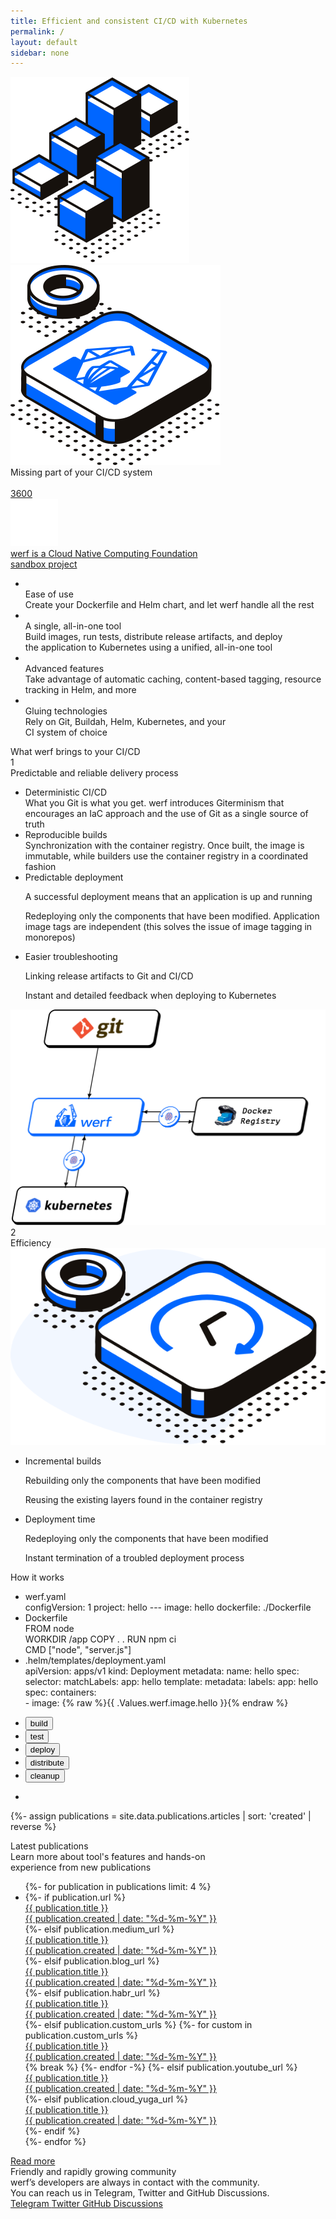 ```yaml
---
title: Efficient and consistent CI/CD with Kubernetes
permalink: /
layout: default
sidebar: none
---
```


<div class="intro-banner" id="intro-banner">
    <div class="page__container">
        <div class="intro-banner__background-shapes">
            <img class="left" src="/assets/images/backgrounds/intro-banner-left.svg" alt="">
            <img class="right" src="/assets/images/backgrounds/intro-banner-right.svg" alt="">
        </div>
        <div class="intro-banner__wrap">
            <div class="intro-banner__title">Missing part of your CI/CD system</div>
            <div class="building-utility__pic">
                <img src="{% asset landing/building-utility-scheme.svg @path %}" alt="">
            </div>
            <div class="intro-banner__links">
                <div class="intro-banner__links-github">
                    <span class="page__icon page__icon_github-white intro-banner__github-icon"></span>
                    <a href="https://github.com/werf/werf" class="intro-banner__github-counter">
                        <span class="intro-banner__github-counter-num"><span class="gh_counter">3600</span></span>
                    </a>
                </div>
                <div class="intro-banner__link-cncf">
                    <a href="https://www.cncf.io/projects/werf/" target="_blank">
                        <img src="/assets/images/cncf-logo-small.svg" alt="">
                        <div class="link-cncf__text">werf is a Cloud Native Computing Foundation<br> sandbox project</div>
                    </a>
                </div>
            </div>
        </div>
    </div>
</div>

<div class="features-card" id="werf-features">
    <div class="page__container">
        <div class="features-card__wrap">
            <ul class="features-card__list">
                <li class="features-card__item">
                    <div class="card__item-icon">
                        <img src="{% asset icons/finger.svg @path %}" alt="">
                    </div>
                    <div class="card__item-title">Ease of use</div>
                    <div class="card__item-text">Create your Dockerfile and Helm chart, and let werf handle all the rest</div>
                </li>
                <li class="features-card__item">
                    <div class="card__item-icon">
                        <img src="{% asset icons/box-icon.svg @path %}" alt="">
                    </div>
                    <div class="card__item-title">A single, all-in-one tool</div>
                    <div class="card__item-text">Build images, run tests, distribute release artifacts, and deploy the application to Kubernetes using a unified, all-in-one tool</div>
                </li>
                <li class="features-card__item">
                    <div class="card__item-icon">
                        <img src="{% asset icons/weightlifter-icon.svg @path %}" alt="">
                    </div>
                    <div class="card__item-title">Advanced features</div>
                    <div class="card__item-text">Take advantage of automatic caching, content-based tagging, resource tracking in Helm, and more</div>
                </li>
                <li class="features-card__item">
                    <div class="card__item-icon">
                        <img src="{% asset icons/triangel.svg @path %}" alt="">
                    </div>
                    <div class="card__item-title">Gluing technologies</div>
                    <div class="card__item-text">Rely on Git, <span class="tooltip-text" title="Dockerfile builder from Red Hat">Buildah</span>, Helm, Kubernetes, and your<br>CI system of choice</div>
                </li>
            </ul>
        </div>
    </div>
</div>

<div class="what-problems-solve">
    <div class="page__container">
        <div class="what-problems__title title-h3">What werf brings to your CI/CD</div>
        <div class="what-problems__subtitle">
            <span class="subtitle-problem-number">1</span>
            <div class="subtitle-problem-text">Predictable and reliable delivery process</div>
        </div>
        <div class="what-problems__wrap">
            <div class="what-problems__grid">
                <ul class="what-problems__list">
                    <li class="features-card__item">
                        <div class="card__item-title">Deterministic CI/CD</div>
                        <div class="card__item-text">What you Git is what you get. werf introduces Giterminism that encourages an IaC approach and the use of Git as a single source of truth</div>
                    </li>
                    <li class="features-card__item">
                        <div class="card__item-title">Reproducible builds</div>
                        <div class="card__item-text">Synchronization with the container registry. Once built, the image is immutable, while builders use the container registry in a coordinated fashion</div>
                    </li>
                    <li class="features-card__item">
                        <div class="card__item-title">Predictable deployment</div>
                        <div class="card__item-text">
                            <p>A successful deployment means that an application is up and running</p>
                            <p>Redeploying only the components that have been modified. Application image tags are independent (this solves the issue of image tagging in monorepos)</p>
                        </div>
                    </li>
                    <li class="features-card__item">
                        <div class="card__item-title">Easier troubleshooting</div>
                        <div class="card__item-text">
                            <p>Linking release artifacts to Git and CI/CD</p>
                            <p>Instant and detailed feedback when deploying to Kubernetes</p>
                        </div>
                    </li>
                </ul>
            </div>
            <div class="what-problems__pic">
                <img src="/assets/images/werf-schema.svg" alt="">
            </div>
        </div>
        <div class="what-problems__subtitle">
            <span class="subtitle-problem-number">2</span>
            <div class="subtitle-problem-text">Efficiency</div>
        </div>
        <div class="what-problems__wrap">
            <div class="what-problems__pic">
                <img src="/assets/images/werf-time.svg" alt="">
            </div>
            <div class="what-problems__grid">
                <ul class="what-problems__list">
                    <li class="features-card__item">
                        <div class="card__item-title">Incremental builds</div>
                        <div class="card__item-text">
                            <p>Rebuilding only the components that have been modified</p>
                            <p>Reusing the existing layers found in the container registry</p>
                        </div>
                    </li>
                    <li class="features-card__item">
                        <div class="card__item-title">Deployment time</div>
                        <div class="card__item-text">
                            <p>Redeploying only the components that have been modified</p>
                            <p>Instant termination of a troubled deployment process</p>
                        </div>
                    </li>
                </ul>
            </div>
        </div>
    </div>
</div>

<div class="demo-block" id="how-it-works">
    <div class="page__container">
        <div class="demo-block__wrap">
            <div class="demo-block__title title-h3">How it works</div>
            <div class="demo-block__tabs-wrap">
                <div class="demo-block__code">
                    <ul class="code-list">
                        <li class="code-item">
                            <div class="code-item-title">werf.yaml</div>
                            <div class="code-item-text">
                                <span>configVersion: 1</span>
                                <span>project: hello</span>
                                <span>---</span>
                                <span>image: hello</span>
                                <span>dockerfile: ./Dockerfile</span>
                            </div>
                        </li>
                        <li class="code-item">
                            <div class="code-item-title">Dockerfile</div>
                            <div class="code-item-text">
                                <span>FROM node</span>
                                <br>
                                <span>WORKDIR /app</span>
                                <span>COPY . .</span>
                                <span>RUN npm ci</span>
                                <br>
                                <span>CMD ["node", "server.js"]</span>
                            </div>
                        </li>
                        <li class="code-item">
                            <div class="code-item-title">.helm/templates/deployment.yaml</div>
                            <div class="code-item-text">
                                <span>apiVersion: apps/v1</span>
                                <span>kind: Deployment</span>
                                <span>metadata:
                                    <span>name: hello</span>
                                </span>
                                <span>spec:
                                <span>selector:
                                    <span>matchLabels:
                                        <span>app: hello</span>
                                    </span>
                                </span>
                                <span>template:
                                    <span>metadata:
                                        <span>labels:
                                            <span>app: hello</span>
                                        </span>
                                    </span>
                                    <span>spec:
                                        <span>containers:<br>
                                            - image: {% raw %}{{ .Values.werf.image.hello }}{% endraw %}
                                        </span>
                                    </span>
                                </span>
                            </span>
                            </div>
                        </li>
                    </ul>
                </div>
                <div class="demo-block__tabs">
                    <div class="tabs__nav">
                        <ul class="tabs__nav-list">
                            <li class="tabs__nav-item"><button class="button active" data-tabs-button="build">build</button></li>
                            <li class="tabs__nav-item"><button class="button" data-tabs-button="test">test</button></li>
                            <li class="tabs__nav-item"><button class="button" data-tabs-button="deploy">deploy</button></li>
                            <li class="tabs__nav-item"><button class="button" data-tabs-button="distribute">distribute</button></li>
                            <li class="tabs__nav-item"><button class="button" data-tabs-button="cleanup">cleanup</button></li>
                        </ul>
                    </div>
                    <div class="tabs__video-wrap">
                        <ul class="tabs__video-list">
                            <li class="tabs__video-item" data-tabs-video="build">
                                <div class="tabs__video-item-terminal">
                                    <div class="tabs__video-item-container" id="demo"></div>
                                </div>
                            </li>
                        </ul>
                    </div>
                </div>
            </div>
        </div>
    </div>
</div>

{%- assign publications = site.data.publications.articles | sort: 'created' | reverse %}

<div class="publications" id="publications">
  <div class="page__container">
    <div class="publications__content">
      <div class="publications__title">Latest publications</div>
      <div class="publications__subtitle">Learn more about tool's features and hands-on<br />experience from new publications</div>
      <div class="publications__cards">
        <ul class="publications__cards--list">
          {%- for publication in publications limit: 4 %}
            <li class="publications__cards--item">
              {%- if publication.url %}
                <a href="{{ publication.url }}" class="publications__cards--link" target="_blank">
                  <span class="publications__cards--pic" style="background-image: url('{{ publication.img | true_relative_url }}')"></span>
                  <div class="publications__cards--title">{{ publication.title }}</div>
                  <div class="publications__cards--date">{{ publication.created | date: "%d-%m-%Y" }}</div>
                </a>
              {%- elsif publication.medium_url %}
                <a href="{{ publication.medium_url }}" class="publications__cards--link" target="_blank">
                  <span class="publications__cards--pic" style="background-image: url('{{ publication.img | true_relative_url }}')"></span>
                  <div class="publications__cards--title">{{ publication.title }}</div>
                  <div class="publications__cards--date">{{ publication.created | date: "%d-%m-%Y" }}</div>
                </a>
              {%- elsif publication.blog_url %}
                <a href="{{ publication.blog_url }}" class="publications__cards--link" target="_blank">
                  <span class="publications__cards--pic" style="background-image: url('{{ publication.img | true_relative_url }}')"></span>
                  <div class="publications__cards--title">{{ publication.title }}</div>
                  <div class="publications__cards--date">{{ publication.created | date: "%d-%m-%Y" }}</div>
                </a>
              {%- elsif publication.habr_url %}
                <a href="{{ publication.habr_url }}" class="publications__cards--link" target="_blank">
                  <span class="publications__cards--pic" style="background-image: url('{{ publication.img | true_relative_url }}')"></span>
                  <div class="publications__cards--title">{{ publication.title }}</div>
                  <div class="publications__cards--date">{{ publication.created | date: "%d-%m-%Y" }}</div>
                </a>
              {%- elsif publication.custom_urls %}
              {%- for custom in publication.custom_urls %}
                <a href="{{ custom.url }}" class="publications__cards--link" target="_blank">
                  <span class="publications__cards--pic" style="background-image: url('{{ publication.img | true_relative_url }}')"></span>
                  <div class="publications__cards--title">{{ publication.title }}</div>
                  <div class="publications__cards--date">{{ publication.created | date: "%d-%m-%Y" }}</div>
                </a>
              {% break %}
              {%- endfor -%}
              {%- elsif publication.youtube_url %}
                <a href="{{ publication.youtube_url }}" class="publications__cards--link" target="_blank">
                  <span class="publications__cards--pic" style="background-image: url('{{ publication.img | true_relative_url }}')"></span>
                  <div class="publications__cards--title">{{ publication.title }}</div>
                  <div class="publications__cards--date">{{ publication.created | date: "%d-%m-%Y" }}</div>
                </a>
              {%- elsif publication.cloud_yuga_url %}
                <a href="{{ publication.cloud_yuga_url }}" class="publications__cards--link" target="_blank">
                  <span class="publications__cards--pic" style="background-image: url('{{ publication.img | true_relative_url }}')"></span>
                  <div class="publications__cards--title">{{ publication.title }}</div>
                  <div class="publications__cards--date">{{ publication.created | date: "%d-%m-%Y" }}</div>
                </a>
              {%- endif %}
            </li>
          {%- endfor %}
        </ul>
      </div>
      <div class="community__btns">
          <a href="/publications.html" class="page__btn page__btn_o publications__btn">
              <span>Read more</span>
          </a>
      </div>
    </div>
  </div>
</div>

<div class="community" id="community">
    <div class="page__container">
        <div class="community__content">
            <div class="community__title">Friendly and rapidly growing community</div>
            <div class="community__subtitle">werf’s developers are always in contact with the community.<br/> You can reach us in Telegram, Twitter and GitHub Discussions.</div>
            <div class="community__btns">
                <a href="{{ site.social_links[page.lang].telegram }}" target="_blank" class="page__btn page__btn_w community__btn">
                    <span class="page__icon page__icon_telegram"></span>
                    Telegram
                </a>
                <a href="{{ site.social_links[page.lang].twitter }}" target="_blank" class="page__btn page__btn_w community__btn">
                    <span class="page__icon page__icon_twitter"></span>
                    Twitter
                </a>
                <a href="https://github.com/werf/werf/discussions" rel="noopener noreferrer" target="_blank" class="page__btn page__btn_w community__btn">
                    <span class="page__icon page__icon_github"></span>
                    GitHub Discussions
                </a>
            </div>
        </div>
    </div>
</div>
